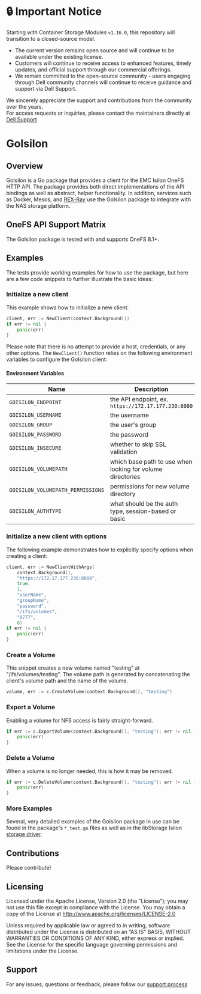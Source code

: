 # :lock: **Important Notice**
Starting with Container Storage Modules `v1.16.0`, this repository will transition to a closed-source model.<br>
* The current version remains open source and will continue to be available under the existing license.
* Customers will continue to receive access to enhanced features, timely updates, and official support through our commercial offerings.
* We remain committed to the open-source community - users engaging through Dell community channels will continue to receive guidance and support via Dell Support.

We sincerely appreciate the support and contributions from the community over the years.<br>
For access requests or inquiries, please contact the maintainers directly at [Dell Support](https://www.dell.com/support/kbdoc/en-in/000188046/container-storage-interface-csi-drivers-and-container-storage-modules-csm-how-to-get-support)

# GoIsilon

## Overview

GoIsilon is a Go package that provides a client for the EMC Isilon OneFS HTTP
API. The package provides both direct implementations of the API bindings as
well as abstract, helper functionality. In addition, services such as Docker,
Mesos, and [REX-Ray](http://rexray.readthedocs.io/) use the GoIsilon package
to integrate with the NAS storage platform.

## OneFS API Support Matrix

The GoIsilon package is tested with and supports OneFS 8.1+.

## Examples

The tests provide working examples for how to use the package, but here are
a few code snippets to further illustrate the basic ideas:

### Initialize a new client

This example shows how to initialize a new client.

```go
client, err := NewClient(context.Background())
if err != nil {
	panic(err)
}
```

Please note that there is  no attempt to provide a host, credentials, or any
other options. The `NewClient()` function relies on the following environment
variables to configure the GoIsilon client:

#### Environment Variables

Name | Description
---- | -----------
`GOISILON_ENDPOINT`   | the API endpoint, ex. `https://172.17.177.230:8080`
`GOISILON_USERNAME`   | the username
`GOISILON_GROUP`      | the user's group
`GOISILON_PASSWORD`   | the password
`GOISILON_INSECURE`   | whether to skip SSL validation
`GOISILON_VOLUMEPATH` | which base path to use when looking for volume directories
`GOISILON_VOLUMEPATH_PERMISSIONS` | permissions for new volume directory
`GOISILON_AUTHTYPE` | what should be the auth type, session-based or basic

### Initialize a new client with options

The following example demonstrates how to explicitly specify options when
creating a client:

```go
client, err := NewClientWithArgs(
	context.Background(),
	"https://172.17.177.230:8080",
	true,
	1,
	"userName",
	"groupName",
	"password",
	"/ifs/volumes",
	"0777",
	0)
if err != nil {
	panic(err)
}
```

### Create a Volume

This snippet creates a new volume named "testing" at "/ifs/volumes/testing".
The volume path is generated by concatenating the client's volume path and the
name of the volume.

```go
volume, err := c.CreateVolume(context.Background(), "testing")
```

### Export a Volume

Enabling a volume for NFS access is fairly straight-forward.

```go
if err := c.ExportVolume(context.Background(), "testing"); err != nil {
	panic(err)
}
```

### Delete a Volume

When a volume is no longer needed, this is how it may be removed.

```go
if err := c.DeleteVolume(context.Background(), "testing"); err != nil {
	panic(err)
}
```

### More Examples

Several, very detailed examples of the GoIsilon package in use can be found in
the package's `*_test.go` files as well as in the libStorage Isilon
[storage driver](https://github.com/rexray/rexray/blob/master/libstorage/drivers/storage/isilon/storage/isilon_storage.go).

## Contributions

Please contribute!

## Licensing

Licensed under the Apache License, Version 2.0 (the “License”); you may not use
this file except in compliance with the License. You may obtain a copy of the
License at <http://www.apache.org/licenses/LICENSE-2.0>

Unless required by applicable law or agreed to in writing, software distributed
under the License is distributed on an “AS IS” BASIS, WITHOUT WARRANTIES OR
CONDITIONS OF ANY KIND, either express or implied. See the License for the
specific language governing permissions and limitations under the License.

## Support

For any issues, questions or feedback, please follow our [support process](https://github.com/dell/csm/blob/main/docs/SUPPORT.md)
